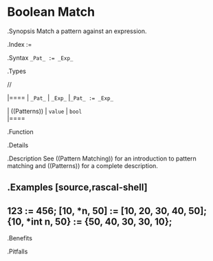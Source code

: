 # Boolean Match

.Synopsis
Match a pattern against an expression.

.Index
:=

.Syntax
`_Pat_ := _Exp_`

.Types

//

|====
| `_Pat_`      | `_Exp_` |`_Pat_ := _Exp_`

| ((Patterns)) | `value` | `bool`        
|====

.Function

.Details

.Description
See ((Pattern Matching)) for an introduction to pattern matching and ((Patterns)) for a complete description.

.Examples
[source,rascal-shell]
----
123 := 456;
[10, *n, 50] := [10, 20, 30, 40, 50];
{10, *int n, 50} := {50, 40, 30, 30, 10};
----
.Benefits

.Pitfalls

